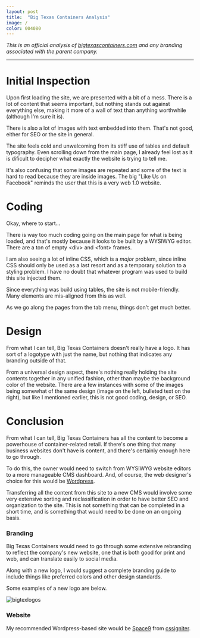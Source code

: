 ```yaml
---
layout: post
title:  "Big Texas Containers Analysis"
image: /
color: 004080
---
```

*This is an official analysis of [bigtexascontainers.com](http://www.bigtexascontainers.com) and any branding associated with the parent company.*

---

# Initial Inspection
Upon first loading the site, we are presented with a bit of a mess. There is a lot of content that seems important, but nothing stands out against everything else, making it more of a wall of text than anything worthwhile (although I'm sure it is).

There is also a lot of images with text embedded into them. That's not good, either for SEO or the site in general.

The site feels cold and unwelcoming from its stiff use of tables and default typography. Even scrolling down from the main page, I already feel lost as it is dificult to decipher what exactly the website is trying to tell me.

It's also confusing that some images are repeated and some of the text is hard to read because they are inside images. The big "Like Us on Facebook" reminds the user that this is a very web 1.0 website.

# Coding
Okay, where to start...

There is way too much coding going on the main page for what is being loaded, and that's mostly because it looks to be built by a WYSIWYG editor. There are a ton of empty \<div\> and \<font\> frames.

I am also seeing a lot of inline CSS, which is a *major* problem, since inline CSS should only be used as a last resort and as a temporary solution to a styling problem. I have no doubt that whatever program was used to build this site injected them.

Since everything was build using tables, the site is not mobile-friendly. Many elements are mis-aligned from this as well.

As we go along the pages from the tab menu, things don't get much better.

# Design
From what I can tell, Big Texas Containers doesn't really have a logo. It has sort of a logotype with just the name, but nothing that indicates any branding outside of that.

From a universal design aspect, there's nothing really holding the site contents together in any unified fashion, other than maybe the background color of the website. There are a few instances with some of the images being somewhat of the same design (image on the left, bulleted text on the right), but like I mentioned earlier, this is not good coding, design, or SEO.

# Conclusion
From what I can tell, Big Texas Containers has all the content to become a powerhouse of container-related retail. If there's one thing that many business websites don't have is content, and there's certainly enough here to go through.

To do this, the owner would need to switch from WYSIWYG website editors to a more manageable CMS dashboard. And, of course, the web designer's choice for this would be [Wordpress](https://wordpress.org).

Transferring all the content from this site to a new CMS would involve some very extensive sorting and reclassification in order to have better SEO and organization to the site. This is not something that can be completed in a short time, and is something that would need to be done on an ongoing basis.

### Branding
Big Texas Containers would need to go through some extensive rebranding to reflect the company's new website, one that is both good for print and web, and can translate easily to social media.

Along with a new logo, I would suggest a complete branding guide to include things like preferred colors and other design standards.

Some examples of a new logo are below.

![bigtexlogos](curtisthornton.github.io/assets/article_images/btc-logos.jpg)

### Website
My recommended Wordpress-based site would be [Space9](http://www.cssigniter.com/preview/space9) from [cssigniter](http://www.cssigniter.com/ignite/).


